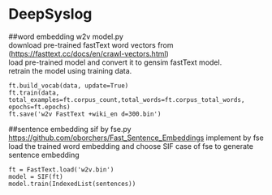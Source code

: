 # DeepSyslog

##word embedding
w2v model.py  
download pre-trained fastText word vectors from (https://fasttext.cc/docs/en/crawl-vectors.html)  
load pre-trained model and convert it to gensim fastText model.  
retrain the model using training data.  

    ft.build_vocab(data, update=True)  
    ft.train(data, total_examples=ft.corpus_count,total_words=ft.corpus_total_words, epochs=ft.epochs)  
    ft.save('w2v FastText +wiki_en d=300.bin')  

##sentence embedding
sif by fse.py
https://github.com/oborchers/Fast_Sentence_Embeddings
implement by fse
load the trained word embedding and choose SIF case of fse to generate sentence embedding

    ft = FastText.load('w2v.bin')
    model = SIF(ft)
    model.train(IndexedList(sentences))
    

